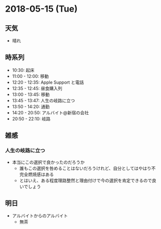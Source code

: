 # 2018-05-15 (Tue)

## 天気

- 晴れ

## 時系列

- 10:30: 起床
- 11:00 - 12:00: 移動
- 12:20 - 12:35: Apple Support と電話
- 12:35 - 12:45: 昼食購入列
- 13:00 - 13:45: 移動
- 13:45 - 13:47: 人生の岐路に立つ
- 13:50 - 14:20: 通勤
- 14:20 - 20:50: アルバイト@新宿の会社
- 20:50 - 22:10: 岐路

## 雑感

### 人生の岐路に立つ

- 本当にこの選択で良かったのだろうか
  - 誰もこの選択を咎めることはないだろうけれど、自分としてはやはり不完全燃焼感はある
  - とはいえ、ある程度理路整然と理由付けで今の選択を肯定できるので良いでしょう

## 明日

- アルバイトからのアルバイト
  - 無茶
